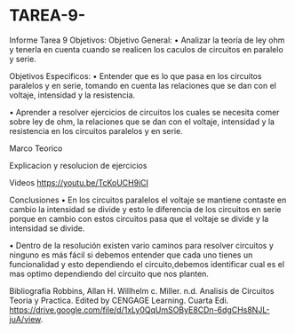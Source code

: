# TAREA-9-



Informe Tarea 9
Objetivos:
Objetivo General:
• Analizar la teoría de ley ohm y tenerla en cuenta cuando se realicen los caculos de circuitos en paralelo y serie.

Objetivos Especificos:
• Entender que es lo que pasa en los circuitos paralelos y en serie, tomando en cuenta las relaciones que se dan con el voltaje, intensidad y la resistencia.

• Aprender a resolver ejercicios de circuitos los cuales se necesita comer sobre ley de ohm, la relaciones que se dan con el voltaje, intensidad y la resistencia en los circuitos paralelos y en serie.

Marco Teorico



Explicacion y resolucion de ejercicios


Videos
https://youtu.be/TcKoUCH9iCI

Conclusiones
• En los circuitos paralelos el voltaje se mantiene contaste en cambio la intensidad se divide y esto le diferencia de los circuitos en serie porque en cambio con estos circuitos pasa que el voltaje se divide y la intensidad se divide.

• Dentro de la resolución existen vario caminos para resolver circuitos y ninguno es más fácil si debemos entender que cada uno tienes un funcionalidad y esto dependiendo el circuito,debemos identificar cual es el mas optimo dependiendo del circuito que nos planten.

Bibliografia
Robbins, Allan H. Willhelm c. Miller. n.d. Analisis de Circuitos Teoria y Practica. Edited by CENGAGE Learning. Cuarta Edi. https://drive.google.com/file/d/1xLy0QqUmSOByE8CDn-6dgCHs8NJL-juA/view.
